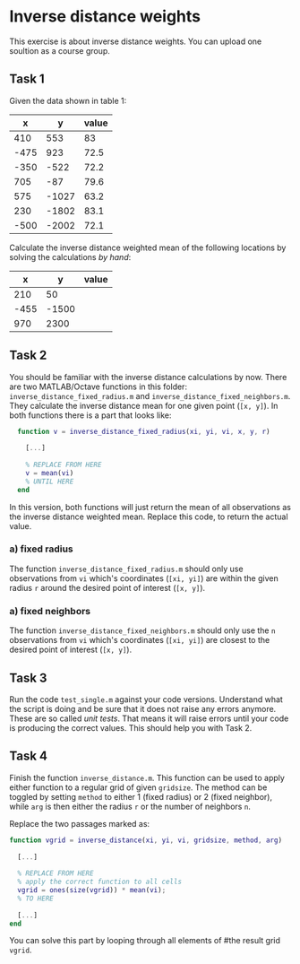 # Inverse distance weights

This exercise is about inverse distance weights. You can upload one soultion as 
a course group. 

## Task 1

Given the data shown in table 1:

| x    | y     | value |
|------|-------|-------|
| 410  | 553   | 83    |
| -475 | 923   | 72.5  |
| -350 | -522  | 72.2  |
| 705  | -87   | 79.6  |
| 575  | -1027 | 63.2  |
| 230  | -1802 | 83.1  |
| -500 | -2002 | 72.1  |

Calculate the inverse distance weighted mean of the following locations by 
solving the calculations *by hand*:

| x    | y     | value |
|------|-------|-------| 
| 210  | 50    |       |
| -455 | -1500 |       |
| 970  | 2300  |       |

## Task 2

You should be familiar with the inverse distance calculations by now. There are 
two MATLAB/Octave functions in this folder: `inverse_distance_fixed_radius.m` 
and `inverse_distance_fixed_neighbors.m`. They calculate the inverse distance 
mean for one given point (`[x, y]`). In both functions there is a part that 
looks like:

```Matlab
  function v = inverse_distance_fixed_radius(xi, yi, vi, x, y, r)
    
    [...]
    
    % REPLACE FROM HERE
    v = mean(vi)
    % UNTIL HERE
  end
```

In this version, both functions will just return the mean of all observations as 
the inverse distance weighted mean. Replace this code, to return the actual 
value.

### a) fixed radius

The function `inverse_distance_fixed_radius.m` should only use observations from 
`vi` which's coordinates (`[xi, yi]`) are within the given radius `r` around the 
desired point of interest (`[x, y]`). 

### a) fixed neighbors

The function `inverse_distance_fixed_neighbors.m` should only use the `n` 
observations from `vi` which's coordinates (`[xi, yi]`) are closest to the 
desired point of interest (`[x, y]`). 

## Task 3

Run the code `test_single.m` against your code versions. Understand what the 
script is doing and be sure that it does not raise any errors anymore. 
These are so called *unit tests*. That means it will raise errors until your code 
is producing the correct values. This should help you with Task 2.

## Task 4

Finish the function `inverse_distance.m`. This function can be used to apply 
either function to a regular grid of given `gridsize`. The method can be toggled 
by setting `method` to either 1 (fixed radius) or 2 (fixed neighbor), while 
`arg` is then either the radius `r` or the number of neighbors `n`. 

Replace the two passages marked as:

```Matlab
function vgrid = inverse_distance(xi, yi, vi, gridsize, method, arg)
  
  [...]
  
  % REPLACE FROM HERE
  % apply the correct function to all cells
  vgrid = ones(size(vgrid)) * mean(vi);
  % TO HERE
  
  [...]
end 
```

You can solve this part by looping through all elements of 
#the result grid `vgrid`.